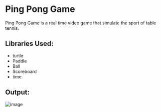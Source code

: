 # Ping Pong Game
Ping Pong Game is a real time video game that simulate the sport of table tennis.

## Libraries Used:
- turtle
- Paddle
- Ball
- Scoreboard
- time

## Output:
![image](https://user-images.githubusercontent.com/99204211/213623790-f20c200c-4514-43bd-ac59-2bfbfbb08c05.png)
